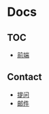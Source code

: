 # Docs

## TOC

- [前端](https://www.yuque.com/tvrcgo/frontend)

## Contact

- [提问](https://github.com/tvrcgo/docs/issues/new)
- [邮件](mailto:tvrcgo@gmail.com)
